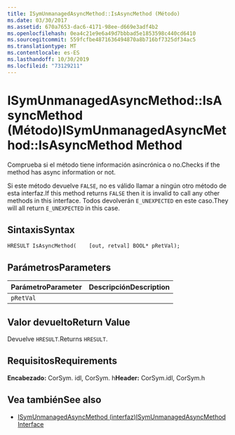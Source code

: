 ```yaml
---
title: ISymUnmanagedAsyncMethod::IsAsyncMethod (Método)
ms.date: 03/30/2017
ms.assetid: 670a7653-dac6-4171-98ee-d669e3adf4b2
ms.openlocfilehash: 0ea4c21e9e6a49d7bbbad5e1853598c440cd6410
ms.sourcegitcommit: 559fcfbe4871636494870a8b716bf7325df34ac5
ms.translationtype: MT
ms.contentlocale: es-ES
ms.lasthandoff: 10/30/2019
ms.locfileid: "73129211"
---
```

# <a name="isymunmanagedasyncmethodisasyncmethod-method"></a><span data-ttu-id="f715d-102">ISymUnmanagedAsyncMethod::IsAsyncMethod (Método)</span><span class="sxs-lookup"><span data-stu-id="f715d-102">ISymUnmanagedAsyncMethod::IsAsyncMethod Method</span></span>
<span data-ttu-id="f715d-103">Comprueba si el método tiene información asincrónica o no.</span><span class="sxs-lookup"><span data-stu-id="f715d-103">Checks if the method has async information or not.</span></span>  
  
 <span data-ttu-id="f715d-104">Si este método devuelve `FALSE`, no es válido llamar a ningún otro método de esta interfaz.</span><span class="sxs-lookup"><span data-stu-id="f715d-104">If this method returns `FALSE` then it is invalid to call any other methods in this interface.</span></span> <span data-ttu-id="f715d-105">Todos devolverán `E_UNEXPECTED` en este caso.</span><span class="sxs-lookup"><span data-stu-id="f715d-105">They will all return `E_UNEXPECTED` in this case.</span></span>  
  
## <a name="syntax"></a><span data-ttu-id="f715d-106">Sintaxis</span><span class="sxs-lookup"><span data-stu-id="f715d-106">Syntax</span></span>  
  
```idl  
HRESULT IsAsyncMethod(    [out, retval] BOOL* pRetVal);  
```  
  
## <a name="parameters"></a><span data-ttu-id="f715d-107">Parámetros</span><span class="sxs-lookup"><span data-stu-id="f715d-107">Parameters</span></span>  
  
|<span data-ttu-id="f715d-108">Parámetro</span><span class="sxs-lookup"><span data-stu-id="f715d-108">Parameter</span></span>|<span data-ttu-id="f715d-109">Descripción</span><span class="sxs-lookup"><span data-stu-id="f715d-109">Description</span></span>|  
|---------------|-----------------|  
|`pRetVal`||  
  
## <a name="return-value"></a><span data-ttu-id="f715d-110">Valor devuelto</span><span class="sxs-lookup"><span data-stu-id="f715d-110">Return Value</span></span>  
 <span data-ttu-id="f715d-111">Devuelve `HRESULT`.</span><span class="sxs-lookup"><span data-stu-id="f715d-111">Returns `HRESULT`.</span></span>  
  
## <a name="requirements"></a><span data-ttu-id="f715d-112">Requisitos</span><span class="sxs-lookup"><span data-stu-id="f715d-112">Requirements</span></span>  
 <span data-ttu-id="f715d-113">**Encabezado:** CorSym. idl, CorSym. h</span><span class="sxs-lookup"><span data-stu-id="f715d-113">**Header:** CorSym.idl, CorSym.h</span></span>  
  
## <a name="see-also"></a><span data-ttu-id="f715d-114">Vea también</span><span class="sxs-lookup"><span data-stu-id="f715d-114">See also</span></span>

- [<span data-ttu-id="f715d-115">ISymUnmanagedAsyncMethod (interfaz)</span><span class="sxs-lookup"><span data-stu-id="f715d-115">ISymUnmanagedAsyncMethod Interface</span></span>](../../../../docs/framework/unmanaged-api/diagnostics/isymunmanagedasyncmethod-interface.md)
